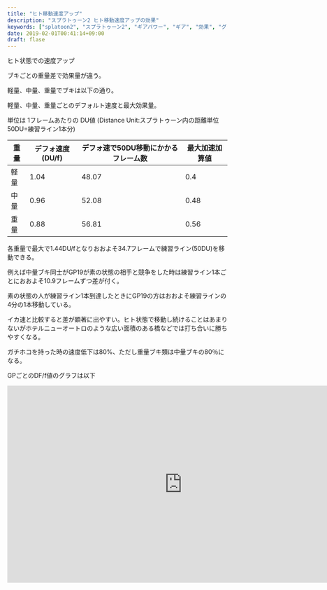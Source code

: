 ```yaml
---
title: "ヒト移動速度アップ"
description: "スプラトゥーン2 ヒト移動速度アップの効果"
keywords: ["splatoon2", "スプラトゥーン2", "ギアパワー", "ギア", "効果", "グラフ", "ヒト移動速度アップ", "ヒト速"]
date: 2019-02-01T00:41:14+09:00
draft: flase
---
```


ヒト状態での速度アップ

ブキごとの重量差で効果量が違う。

軽量、中量、重量でブキは以下の通り。

軽量、中量、重量ごとのデフォルト速度と最大効果量。

単位は 1フレームあたりの DU値 (Distance Unit:スプラトゥーン内の距離単位 50DU=練習ライン1本分)

|重量|デフォ速度(DU/f)|デフォ速で50DU移動にかかるフレーム数|最大加速加算値|
|---|---|---|---|
|軽量|1.04|48.07|0.4|
|中量|0.96|52.08|0.48|
|重量|0.88|56.81|0.56|

各重量で最大で1.44DU/fとなりおおよそ34.7フレームで練習ライン(50DU)を移動できる。

例えば中量ブキ同士がGP19が素の状態の相手と競争をした時は練習ライン1本ごとにおおよそ10.9フレームずつ差が付く。

素の状態の人が練習ライン1本到達したときにGP19の方はおおよそ練習ラインの4分の1本移動している。

イカ速と比較すると差が顕著に出やすい。ヒト状態で移動し続けることはあまりないがホテルニューオートロのような広い面積のある橋などでは打ち合いに勝ちやすくなる。

ガチホコを持った時の速度低下は80%、ただし重量ブキ類は中量ブキの80％になる。

GPごとのDF/f値のグラフは以下

<iframe width="800" height="450" src="https://datastudio.google.com/embed/reporting/1ZLu7iU9Fhs5Q76pwzEgSRafQL0fyGz6G/page/J2xl" frameborder="0" style="border:0" allowfullscreen></iframe>
